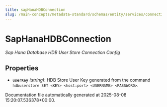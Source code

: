 ```yaml
---
title: sapHanaHDBConnection
slug: /main-concepts/metadata-standard/schemas/entity/services/connections/database/saphana/saphanahdbconnection
---
```


# SapHanaHDBConnection

*Sap Hana Database HDB User Store Connection Config*

## Properties

- **`userKey`** *(string)*: HDB Store User Key generated from the command `hdbuserstore SET <KEY> <host:port> <USERNAME> <PASSWORD>`.


Documentation file automatically generated at 2025-08-08 15:20:07.536378+00:00.
